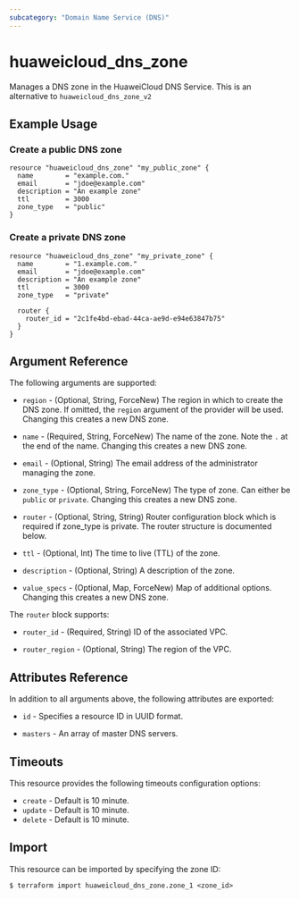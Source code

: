 ```yaml
---
subcategory: "Domain Name Service (DNS)"
---
```


# huaweicloud\_dns\_zone

Manages a DNS zone in the HuaweiCloud DNS Service.
This is an alternative to `huaweicloud_dns_zone_v2`

## Example Usage

### Create a public DNS zone

```hcl
resource "huaweicloud_dns_zone" "my_public_zone" {
  name        = "example.com."
  email       = "jdoe@example.com"
  description = "An example zone"
  ttl         = 3000
  zone_type   = "public"
}
```

### Create a private DNS zone

```hcl
resource "huaweicloud_dns_zone" "my_private_zone" {
  name        = "1.example.com."
  email       = "jdoe@example.com"
  description = "An example zone"
  ttl         = 3000
  zone_type   = "private"

  router {
    router_id = "2c1fe4bd-ebad-44ca-ae9d-e94e63847b75"
  }
}
```

## Argument Reference

The following arguments are supported:
* `region` - (Optional, String, ForceNew) The region in which to create the DNS zone.
    If omitted, the `region` argument of the provider will be used.
    Changing this creates a new DNS zone.

* `name` - (Required, String, ForceNew) The name of the zone. Note the `.` at the end of the name.
  Changing this creates a new DNS zone.

* `email` - (Optional, String) The email address of the administrator managing the zone.

* `zone_type` - (Optional, String, ForceNew) The type of zone. Can either be `public` or `private`.
  Changing this creates a new DNS zone.

* `router` - (Optional, String, String) Router configuration block which is required if zone_type is private.
  The router structure is documented below.

* `ttl` - (Optional, Int) The time to live (TTL) of the zone.

* `description` - (Optional, String) A description of the zone.

* `value_specs` - (Optional, Map, ForceNew) Map of additional options. Changing this creates a
  new DNS zone.

The `router` block supports:

* `router_id` - (Required, String) ID of the associated VPC.

* `router_region` - (Optional, String) The region of the VPC.

## Attributes Reference

In addition to all arguments above, the following attributes are exported:

* `id` - Specifies a resource ID in UUID format.

* `masters` - An array of master DNS servers.


## Timeouts
This resource provides the following timeouts configuration options:
- `create` - Default is 10 minute.
- `update` - Default is 10 minute.
- `delete` - Default is 10 minute.

## Import

This resource can be imported by specifying the zone ID:

```
$ terraform import huaweicloud_dns_zone.zone_1 <zone_id>
```
